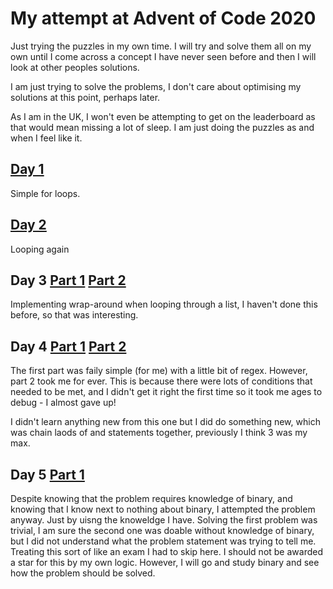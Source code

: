 # My attempt at Advent of Code 2020

Just trying the puzzles in my own time. I will try and solve them all on my own until I come across a concept I have never seen before and then I will look at other peoples solutions.

I am just trying to solve the problems, I don't care about optimising my solutions at this point, perhaps later.

As I am in the UK, I won't even be attempting to get on the leaderboard as that would mean missing a lot of sleep. I am just doing the puzzles as and when I feel like it.

## [Day 1](#https://github.com/Jake-Jasper/AOC_2020/blob/main/day1_2.py)

Simple for loops.

## [Day 2](#https://github.com/Jake-Jasper/AOC_2020/blob/main/day2_2.py)

Looping again

## Day 3 [Part 1](#https://github.com/Jake-Jasper/AOC_2020/blob/main/D3_1.py) [Part 2](#https://github.com/Jake-Jasper/AOC_2020/blob/main/D3_2.py)

Implementing wrap-around when looping through a list, I haven't done this before, so that was interesting.

## Day 4 [Part 1](#https://github.com/Jake-Jasper/AOC_2020/blob/main/D4_1.py) [Part 2](#https://github.com/Jake-Jasper/AOC_2020/blob/main/D4_2.py)

The first part was faily simple (for me) with a little bit of regex. However, part 2 took me for ever. This is because there were lots of conditions that needed to be met, and I didn't get it right the first time so it took me ages to debug - I almost gave up!

I didn't learn anything new from this one but I did do something new, which was chain laods of and statements together, previously I think 3 was my max.

## Day 5  [Part 1](#https://github.com/Jake-Jasper/AOC_2020/blob/main/D5_1.py)

Despite knowing that the problem requires knowledge of binary, and knowing that I know next to nothing about binary, I attempted the problem anyway. Just by uisng the knoweldge I have. Solving the first problem was trivial, I am sure the second one was doable without knowledge of binary, but I did not understand what the problem statement was trying to tell me. Treating this sort of like an exam I had to skip here. I should not be awarded a star for this by my own logic. However, I will go and study binary and see how the problem should be solved.
